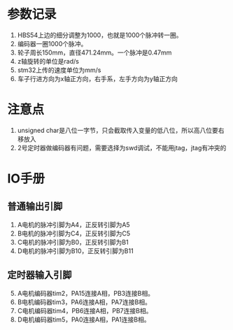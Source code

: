# 参数记录
1. HBS54上边的细分调整为1000，也就是1000个脉冲转一圈。
2. 编码器一圈1000个脉冲。
3. 轮子周长150mm，直径471.24mm。一个脉冲是0.47mm
4. z轴旋转的单位是rad/s
5. stm32上传的速度单位为mm/s
6. 车子行进方向为x轴正方向，右手系，左手方向为y轴正方向
   
# 注意点
1. unsigned char是八位一字节，只会截取传入变量的低八位，所以高八位要右移放入
2. 2号定时器做编码器有问题，需要选择为swd调试，不能用jtag，jtag有冲突的



# IO手册
## 普通输出引脚
1. A电机的脉冲引脚为A4，正反转引脚为A5
2. B电机的脉冲引脚为C4，正反转引脚为C5
3. C电机的脉冲引脚为B0，正反转引脚为B1
4. D电机的脉冲引脚为B10，正反转引脚为B11
## 定时器输入引脚
5. A电机编码器tim2，PA15连接A相，PB3连接B相。
6. B电机编码器tim3，PA6连接A相，PA7连接B相。
7. C电机编码器tim4，PB6连接A相，PB7连接B相。
8. D电机编码器tim5，PA0连接A相，PA1连接B相。